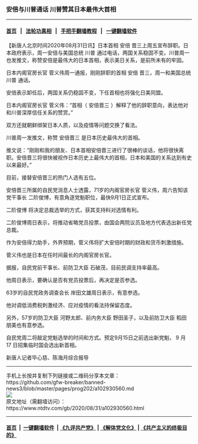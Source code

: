 ### 安倍与川普通话 川普赞其日本最伟大首相
------------------------

#### [首页](https://github.com/gfw-breaker/banned-news3/blob/master/README.md) &nbsp;&nbsp;|&nbsp;&nbsp; [法轮功真相](https://github.com/begood0513/basic/blob/master/README.md)  &nbsp;&nbsp;|&nbsp;&nbsp; [手把手翻墙教程](https://github.com/gfw-breaker/guides/wiki)  &nbsp;&nbsp;|&nbsp;&nbsp; [一键翻墙软件](https://github.com/gfw-breaker/nogfw/blob/master/README.md)  



<div><div class="post_content" itemprop="articleBody">
 <p>
  【新唐人北京时间2020年08月31日讯】日本首相
  <ok href="https://www.ntdtv.com/gb/安倍.htm">
   安倍
  </ok>
  晋三上周五宣布辞职。日本政府表示，周一安倍与美国总统
  <ok href="https://www.ntdtv.com/gb/川普.htm">
   川普
  </ok>
  通过电话，两国关系稳固不变。川普周一也发推文，称赞安倍是最伟大的日本首相，表示美日关系，是前所未有的牢固。
 </p>
 <p>
  日本内阁官房长官 菅义伟周一通报，刚刚辞职的首相
  <ok href="https://www.ntdtv.com/gb/安倍.htm">
   安倍
  </ok>
  晋三，周一和美国总统
  <ok href="https://www.ntdtv.com/gb/川普.htm">
   川普
  </ok>
  通话。
 </p>
 <p>
  安倍表示卸任后，两国关系仍稳固不变，下任首相也将强化日美同盟。
 </p>
 <p>
  日本内阁官房长官 菅义伟：“首相（
  <ok href="https://www.ntdtv.com/gb/安倍晋三.htm">
   安倍晋三
  </ok>
  ）解释了他的辞职意向，表达他对和川普深厚信任关系的赞赏。”
 </p>
 <p>
  双方还就朝鲜绑架日本人质，以及疫情等问题交换了看法。
 </p>
 <p>
  川普周一发推文，称赞
  <ok href="https://www.ntdtv.com/gb/安倍晋三.htm">
   安倍晋三
  </ok>
  是日本历史最伟大的首相。
 </p>
 <p>
  推文说：“刚刚和我的朋友、日本首相安倍晋三进行了很棒的谈话，他将很快离职。安倍晋三将很快被视作日本历史上最伟大的首相，日本和美国的关系达到有史以来最好。”
 </p>
 <p>
  目前，接替安倍晋三的热门人选有五位。
 </p>
 <p>
  安倍晋三所属的自民党消息人士透露，71岁的内阁官房长官 菅义伟，周六告知该党干事长 二阶俊博，有意角逐党魁职位，最快9月1日正式宣布。
 </p>
 <p>
  二阶俊博 将决定总裁选举的方式，获其支持料对选情有利。
 </p>
 <p>
  二阶俊博周日表示，将推动省略党员投票，由国会两院议员及地方代表选出新任党总裁。
 </p>
 <p>
  作为安倍得力助手，外界预期，菅义伟将扩大安倍时期的财政和货币刺激措施。
 </p>
 <p>
  菅义伟也是日本在任时间最长的内阁官房长官。
 </p>
 <p>
  据报，自民党前干事长、前防卫大臣 石破茂，目前民调支持率最高。
 </p>
 <p>
  他周日表示，要确认是否有党员投票后，再决定是否参选。
 </p>
 <p>
  63岁的自民党政务调查会长 岸田文雄周日表示，有意参选。
 </p>
 <p>
  他对调低消费税刺激经济、应对疫情的看法持保留态度。
 </p>
 <p>
  另外，57岁的防卫大臣 河野太郎、前内务大臣 野田圣子，以及前防卫大臣 稻田朋美也有意参选。
 </p>
 <p>
  自民党周二将敲定党魁选举的时间和方式。预定9月15日之前选出新党魁， 9 月 17 日招集临时国会选出新首相。
 </p>
 <p>
  新唐人记者毕心慈、陈海月综合报导
 </p>
 <div class="single_ad">
 </div>
</div>
</div>
<hr/>
手机上长按并复制下列链接或二维码分享本文章：<br/>
https://github.com/gfw-breaker/banned-news3/blob/master/pages/prog202/a102930560.md <br/>
<a href='https://github.com/gfw-breaker/banned-news3/blob/master/pages/prog202/a102930560.md'><img src='https://github.com/gfw-breaker/banned-news3/blob/master/pages/prog202/a102930560.md.png'/></a> <br/>
原文地址（需翻墙访问）：https://www.ntdtv.com/gb/2020/08/31/a102930560.html


------------------------
#### [首页](https://github.com/gfw-breaker/banned-news3/blob/master/README.md) &nbsp;|&nbsp; [一键翻墙软件](https://github.com/gfw-breaker/nogfw/blob/master/README.md) &nbsp;| [《九评共产党》](https://github.com/gfw-breaker/9ping.md/blob/master/README.md#九评之一评共产党是什么) | [《解体党文化》](https://github.com/gfw-breaker/jtdwh.md/blob/master/README.md) | [《共产主义的终极目的》](https://github.com/gfw-breaker/gczydzjmd.md/blob/master/README.md)


<img src='http://gfw-breaker.win/banned-news3/pages/prog202/a102930560.md' width='0px' height='0px'/>